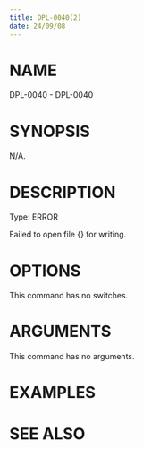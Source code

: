 ```yaml
---
title: DPL-0040(2)
date: 24/09/08
---
```


# NAME

DPL-0040 - DPL-0040

# SYNOPSIS

N/A.

# DESCRIPTION

Type: ERROR

Failed to open file {} for writing.

# OPTIONS

This command has no switches.

# ARGUMENTS

This command has no arguments.

# EXAMPLES

# SEE ALSO
